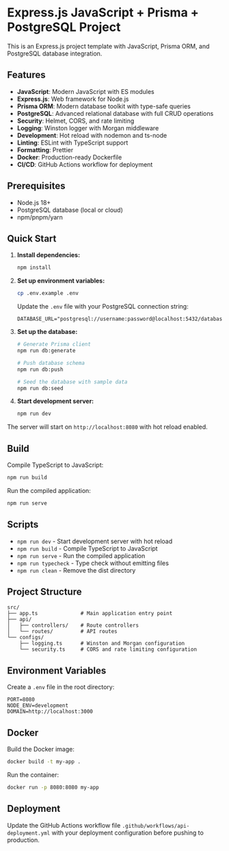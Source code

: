 # Express.js JavaScript + Prisma + PostgreSQL Project

This is an Express.js project template with JavaScript, Prisma ORM, and PostgreSQL database integration.

## Features

- **JavaScript**: Modern JavaScript with ES modules
- **Express.js**: Web framework for Node.js
- **Prisma ORM**: Modern database toolkit with type-safe queries
- **PostgreSQL**: Advanced relational database with full CRUD operations
- **Security**: Helmet, CORS, and rate limiting
- **Logging**: Winston logger with Morgan middleware
- **Development**: Hot reload with nodemon and ts-node
- **Linting**: ESLint with TypeScript support
- **Formatting**: Prettier
- **Docker**: Production-ready Dockerfile
- **CI/CD**: GitHub Actions workflow for deployment

## Prerequisites

- Node.js 18+
- PostgreSQL database (local or cloud)
- npm/pnpm/yarn

## Quick Start

1. **Install dependencies:**
   ```bash
   npm install
   ```

2. **Set up environment variables:**
   ```bash
   cp .env.example .env
   ```
   
   Update the `.env` file with your PostgreSQL connection string:
   ```env
   DATABASE_URL="postgresql://username:password@localhost:5432/database_name"
   ```

3. **Set up the database:**
   ```bash
   # Generate Prisma client
   npm run db:generate
   
   # Push database schema
   npm run db:push
   
   # Seed the database with sample data
   npm run db:seed
   ```

4. **Start development server:**
   ```bash
   npm run dev
   ```

The server will start on `http://localhost:8080` with hot reload enabled.

## Build

Compile TypeScript to JavaScript:
```bash
npm run build
```

Run the compiled application:
```bash
npm run serve
```

## Scripts

- `npm run dev` - Start development server with hot reload
- `npm run build` - Compile TypeScript to JavaScript
- `npm run serve` - Run the compiled application
- `npm run typecheck` - Type check without emitting files
- `npm run clean` - Remove the dist directory

## Project Structure

```
src/
├── app.ts              # Main application entry point
├── api/
│   ├── controllers/    # Route controllers
│   └── routes/         # API routes
└── configs/
    ├── logging.ts      # Winston and Morgan configuration
    └── security.ts     # CORS and rate limiting configuration
```

## Environment Variables

Create a `.env` file in the root directory:

```env
PORT=8080
NODE_ENV=development
DOMAIN=http://localhost:3000
```

## Docker

Build the Docker image:
```bash
docker build -t my-app .
```

Run the container:
```bash
docker run -p 8080:8080 my-app
```

## Deployment

Update the GitHub Actions workflow file `.github/workflows/api-deployment.yml` with your deployment configuration before pushing to production.
